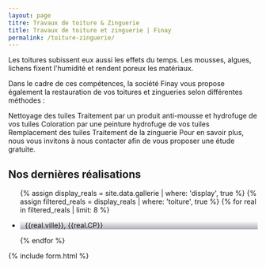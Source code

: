 ```yaml
---
layout: page
titre: Travaux de toiture & Zinguerie
title: Travaux de toiture et zinguerie | Finay
permalink: /toiture-zinguerie/
---
```

Les toitures subissent eux aussi les effets du temps. Les mousses, algues, lichens fixent l'humidité et rendent poreux les matériaux.

Dans le cadre de ces compétences, la société Finay vous propose également la restauration de vos toitures et zingueries selon différentes méthodes :



Nettoyage des tuiles
Traitement par un produit anti-mousse et  hydrofuge de vos tuiles
Coloration par une peinture hydrofuge de vos tuiles
Remplacement des tuiles
Traitement de la zinguerie
Pour en savoir plus, nous vous invitons à nous contacter afin de vous proposer une étude gratuite.
<h2 class="left">Nos dernières réalisations</h2>
<section class="inside">
  <ul class="grid four">
    {% assign display_reals = site.data.gallerie | where: 'display', true %}
    {% assign filtered_reals = display_reals | where: 'toiture', true %}
    {% for real in filtered_reals | limit: 8 %}
      <li class="item-grid realisation" onclick="closebox()" style="background-image: linear-gradient(0deg, rgba(2,0,36,0.3197872899159664) 0%, rgba(255,255,255,0) 100%),url(../assets/images/realisations/{{real.img}});" data-image="{{real.img}}" data-ville="{{real.ville}}" data-cp="{{real.CP}}">
        <img src="../assets/images/realisations/{{real.img}}" alt="travaux de rénovation de façade à {{real.ville}}" style="display: none;">
        <p><img src="../assets/images/icones/map-marker.png" width="10">{{real.ville}}, {{real.CP}}</p>
      </li>
    {% endfor %}
  </ul>
</section>
{% include form.html %}
